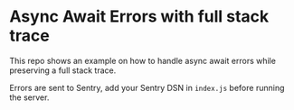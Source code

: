# Async Await Errors with full stack trace

This repo shows an example on how to handle async await errors while preserving a full stack trace.

Errors are sent to Sentry, add your Sentry DSN in `index.js` before running the server.
